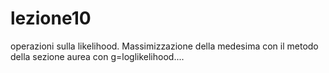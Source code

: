 # lezione10
operazioni sulla likelihood. Massimizzazione della medesima con il metodo della sezione aurea con g=loglikelihood....
